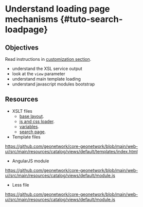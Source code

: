 # Understand loading page mechanisms {#tuto-search-loadpage}

## Objectives

Read instructions in [customization section](../../../customizing-application/search-ui/loadview.md).

-   understand the XSL service output
-   look at the `view` parameter
-   understand main template loading
-   understand javascript modules bootstrap

## Resources

-   XSLT files
    -   [base layout](https://github.com/geonetwork/core-geonetwork/blob/main/web/src/main/webapp/xslt/base-layout.xsl).
    -   [js and css loader](https://github.com/geonetwork/core-geonetwork/blob/main/web/src/main/webapp/xslt/base-layout-cssjs-loader.xsl).
    -   [variables](https://github.com/geonetwork/core-geonetwork/blob/main/web/src/main/webapp/xslt/common/base-variables.xsl).
    -   [search page](https://github.com/geonetwork/core-geonetwork/blob/main/web/src/main/webapp/xslt/ui-search/search.xsl).
-   Template files

<https://github.com/geonetwork/core-geonetwork/blob/main/web-ui/src/main/resources/catalog/views/default/templates/index.html>

-   AngularJS module

<https://github.com/geonetwork/core-geonetwork/blob/main/web-ui/src/main/resources/catalog/views/default/module.js>

-   Less file

<https://github.com/geonetwork/core-geonetwork/blob/main/web-ui/src/main/resources/catalog/views/default/module.js>
